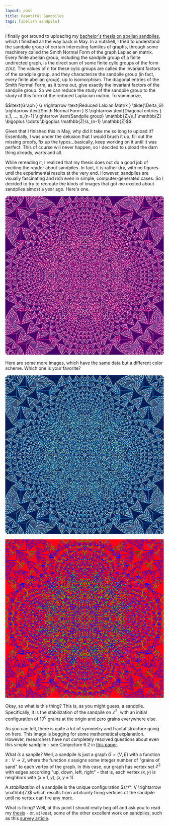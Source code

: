 ```yaml
---
layout: post
title: Beautiful Sandpiles
tags: [abelian sandpile]
---
```

I finally got around to uploading my [bachelor's thesis on abelian sandpiles](files/akhil_thesis_sandpile_group.pdf), which I finished all the way back in May. In a nutshell, I tried to understand the sandpile group of certain interesting families of graphs, through some machinery called the Smith Normal Form of the graph Laplacian matrix. Every finite abelian group, including the sandpile group of a finite undirected graph, is the direct sum of some finite cylic groups of the form $\mathbb{Z}/n \mathbb{Z}$. The values of $n$ for these cylic groups are called the invariant factors of the sandpile group, and they characterize the sandpile group (in fact, every finite abelian group), up to isomorphism. The diagonal entries of the Smith Normal Form, as it turns out, give exactly the invariant factors of the sandpile group. So we can reduce the study of the sandpile group to the study of this form of the reduced Laplacian matrix. To summarize, 

$$\text{Graph } G \rightarrow \text{Reduced Lalcian Matrix } \tilde{\Delta_G} \rightarrow \text{Smith Normal Form } S \rightarrow \text{Diagonal entries } s_1, ..., s_{n-1] \rightarrow \text{Sandpile group} \mathbb{Z}/s_1 \mathbb{Z} \bigoplus \cdots \bigoplus \mathbb{Z}/s_{n-1} \mathbb{Z}$$

Given that I finished this in May, why did it take me so long to upload it? Essentially, I was under the delusion that I would brush it up, fill out the missing proofs, fix up the typos...basically, keep working on it until it was perfect. This of course will never happen, so I decided to upload the darn thing already, warts and all. 

While rereading it, I realized that my thesis does not do a good job of exciting the reader about sandpiles. In fact, it is rather dry, with no figures until the experimental results at the very end. However, sandpiles are visually fascinating and rich even in simple, computer-generated cases. So I decided to try to recreate the kinds of images that got me excited about sandpiles almost a year ago. Here's one. 

![Alt Text](../img/1000000_grains_400_sidelen_RdPu.png)

Here are some more images, which have the same data but a different color scheme. Which one is your favorite? 

![Alt Text](../img/1000000_grains_400_sidelen_YlGnBu.png)

![Alt Text](../img/1000000_grains_400_sidelen_hsv.png)

Okay, so what is this thing? This is, as you might guess, a sandpile. Specifically, it is the stabilization of the sandpile on $\mathbb{Z}^2$, with an initial configuration of $10^6$ grains at the origin and zero grains everywhere else. 

As you can tell, there is quite a lot of symmetry and fractal structure going on here. This image is begging for some mathematical explanation. However, researchers have not completely resolved questions about even this simple sandpile - see Conjecture 6.2 in [this paper](https://arxiv.org/abs/0801.3306). 

What *is* a sanpile? Well, a sandpile is just a graph $G = (V, E)$ with a function $s: V \rightarrow \mathbb{Z}$, where the function $s$ assigns some integer number of "grains of sand" to each vertex of the graph. In this case, our graph has vertex set $\mathbb{Z}^2$ with edges according "up, down, left, right" - that is, each vertex $(x, y)$ is neighbors with $(x \pm 1, y), (x, y \pm 1)$. 

A *stabilization* of a sandpile is the unique configuration $s^\*: V \rightarrow \mathbb{Z}$ which results from arbitrarily firing vertices of the sandpile until no vertex can fire any more. 

What is firing? Well, at this point I should really beg off and ask you to read my [thesis](https://akhiljalan.github.io/files/akhil_thesis_sandpile_group.pdf) - or, at least, some of the other excellent work on sandpiles, such as this [survey article](https://arxiv.org/abs/0801.3306). 
